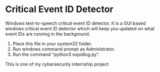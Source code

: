 # Critical Event ID Detector
Windows text-to-speech critical event ID detector.
It is a GUI based windows critical event ID detector which will keep you updated on what event IDs are running in the background.

1) Place this file in your system32 folder.
2) Run windows command prompt as Administrator.
3) Run the command "python3 expidlog.py".

This is one of my cybersecurity internship project

